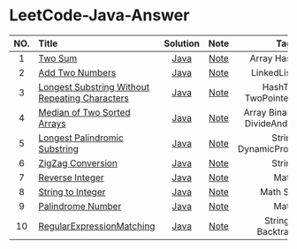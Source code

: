 # LeetCode-Java-Answer

| NO.  | Title                                    					| Solution 								 | Note        		| Tag                                      	| Difficulty      		|
| :---:| :--------------------------------------------------------  | :-------------------------------------:| :--------------: | :----------------------------------------:| :-------------------:	|
| 1    | [Two Sum][T0001]                         					| [Java][SJ0001]                      	 | [Note][N0001]	| Array	HashTable							| Easy					|
| 2    | [Add Two Numbers][T0002]                 					| [Java][SJ0002]                      	 | [Note][N0002]	| LinkedList Math							| Medium				|
| 3    | [Longest Substring Without Repeating Characters][T0003]    | [Java][SJ0003]                      	 | [Note][N0003]	| HashTable TwoPointers String				| Medium				|
| 4    | [Median of Two Sorted Arrays][T0004]  						| [Java][SJ0004]                      	 | [Note][N0004]	| Array BinarySearch DivideAndConquer		| Hard					|
| 5    | [Longest Palindromic Substring][T0005]  					| [Java][SJ0005]                      	 | [Note][N0005]	| String DynamicProgramming					| Medium				|
| 6    | [ZigZag Conversion][T0006]  								| [Java][SJ0006]                      	 | [Note][N0006]	| String 									| Medium				|
| 7    | [Reverse Integer][T0007]  									| [Java][SJ0007]                      	 | [Note][N0007]	| Math 										| Easy					|
| 8    | [String to Integer][T0008]  								| [Java][SJ0008]                      	 | [Note][N0008]	| Math String								| Medium				|
| 9    | [Palindrome Number][T0009]  								| [Java][SJ0009]                      	 | [Note][N0009]	| Math 										| Easy					|
| 10   | [RegularExpressionMatching][T0010]  						| [Java][SJ0010]                      	 | [Note][N0010]	| String DP Backtracking					| Hard					|







[T0001]: https://leetcode.com/problems/two-sum/description/
[SJ0001]: https://github.com/str818/LeetCode/blob/master/1_TwoSum/TwoSum.java
[N0001]: https://str818.github.io//blog/leetcode-1-two-sum.html

[T0002]: https://leetcode.com/problems/add-two-numbers/description/
[SJ0002]: https://github.com/str818/LeetCode/blob/master/2_AddTwoNumber/AddTwoNumber.java
[N0002]: https://str818.github.io/blog/leetcode-2-add-two-number.html

[T0003]: https://leetcode.com/problems/longest-substring-without-repeating-characters/description/
[SJ0003]: https://github.com/str818/LeetCode/blob/master/3_LongestSubstringWithoutRepeatingCharacters/LongestSubstringWithoutRepeatingCharacters.java
[N0003]: https://str818.github.io/blog/leetcode-3-longest-substring.html

[T0004]: https://leetcode.com/problems/median-of-two-sorted-arrays/description/
[SJ0004]: https://github.com/str818/LeetCode/blob/master/4_MedianOfTwoSortedArrays/MedianOfTwoSortedArrays.java
[N0004]: https://str818.github.io/blog/leetcode-4-median-of-two-sorted-arrays.html

[T0005]: https://leetcode.com/problems/longest-palindromic-substring/description/
[SJ0005]: https://github.com/str818/LeetCode/blob/master/5_LongestPalindromicSubstring/LongestPalindromicSubstring.java
[N0005]: https://str818.github.io/blog/leetcode-5-longest-palindromic-substring.html

[T0006]: https://leetcode.com/problems/zigzag-conversion/description/
[SJ0006]: https://github.com/str818/LeetCode/blob/master/6_ZigZagConversion/ZigZagConversion.java
[N0006]: https://str818.github.io/blog/leetcode-6-zigzag-conversion.html

[T0007]: https://leetcode.com/problems/reverse-integer/description/
[SJ0007]: https://github.com/str818/LeetCode/blob/master/7_ReverseInteger/ReverseInteger.java
[N0007]: https://str818.github.io/blog/leetcode-7-reverse-integer.html

[T0008]: https://leetcode.com/problems/string-to-integer-atoi/description/
[SJ0008]: https://github.com/str818/LeetCode/blob/master/8_StringToInteger/StringToInteger.java
[N0008]: https://str818.github.io/blog/leetcode-8-string-to-integer.html

[T0009]: https://leetcode.com/problems/palindrome-number/description/
[SJ0009]: https://github.com/str818/LeetCode/blob/master/9_PalindromeNumber/PalindromeNumber.java
[N0009]: https://str818.github.io/blog/leetcode-9-palindrome-number.html

[T0010]: https://leetcode.com/problems/regular-expression-matching/description/
[SJ0010]: https://github.com/str818/LeetCode/blob/master/10_RegularExpressionMatching/RegularExpressionMatching.java
[N0010]: https://str818.github.io/blog/leetcode-10-regular-expression-matching.html

